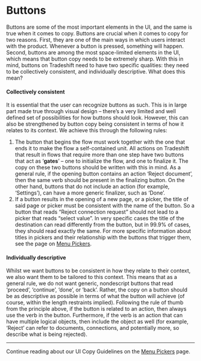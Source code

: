 # Buttons

Buttons are some of the most important elements in the UI, and the same is true when it comes to copy. Buttons are crucial when it comes to copy for two reasons. First, they are one of the main ways in which users interact with the product. Whenever a button is pressed, something will happen. Second, buttons are among the most space-limited elements in the UI, which means that button copy needs to be extremely sharp. With this in mind, buttons on Tradeshift need to have two specific qualities: they need to be collectively consistent, and individually descriptive. What does this mean?

#### Collectively consistent

It is essential that the user can recognize buttons as such. This is in large part made true through visual design – there’s a very limited and well defined set of possibilities for how buttons should look. However, this can also be strengthened by button copy being consistent in terms of how it relates to its context. We achieve this through the following rules:

1. The button that begins the flow must work together with the one that ends it to make the flow a self-contained unit. All actions on Tradeshift that result in flows that require more than one step have two buttons that act as ‘**gates**’ – one to initialize the flow, and one to finalize it. The copy on these two buttons should be written with this in mind. As a general rule, if the opening button contains an action ‘Reject document’, then the same verb should be present in the finalizing button. On the other hand, buttons that do not include an action (for example, ‘Settings’), can have a more generic finalizer, such as ‘Done’.
2. If a button results in the opening of a new page, or a picker, the title of said page or picker must be consistent with the name of the button. So a button that reads “Reject connection request” should not lead to a picker that reads “select value”. In very specific cases the title of the destination can read differently from the button, but in 99.9% of cases, they should read exactly the same. For more specific information about titles in pickers and their relationship with the buttons that trigger them, see the page on [Menu Pickers](http://ui.tradeshift.com/#design/copy/pickers.html).

#### Individually descriptive

Whilst we want buttons to be consistent in how they relate to their context, we also want them to be tailored to this context. This means that as a general rule, we do not want generic, nondescript buttons that read ‘proceed’, ‘continue’, ‘done’, or ‘back’. Rather, the copy on a button should be as descriptive as possible in terms of what the button will achieve (of course, within the length restraints implied). Following the rule of thumb from the principle above, if the button is related to an action, then always use the verb in the button. Furthermore, if the verb is an action that can have multiple logical objects, then include the object as well (for example, ‘Reject’ can refer to documents, connections, and potentially more, so describe what is being rejected).


------------------------------------------------------------------------
Continue reading about our UI Copy Guidelines on the [Menu Pickers](//ui.tradeshift.com/#design/copy/pickers.html) page.
